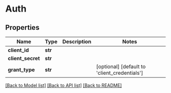 # Auth

## Properties
Name | Type | Description | Notes
------------ | ------------- | ------------- | -------------
**client_id** | **str** |  | 
**client_secret** | **str** |  | 
**grant_type** | **str** |  | [optional] [default to 'client_credentials']

[[Back to Model list]](../README.md#documentation-for-models) [[Back to API list]](../README.md#documentation-for-api-endpoints) [[Back to README]](../README.md)

